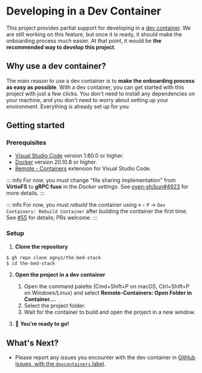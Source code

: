 # Developing in a Dev Container

This project provides partial support for developing in a [dev container](https://code.visualstudio.com/docs/remote/containers). We are still working on this feature, but once it is ready, it should make the onboarding process much easier. At that point, it would be **the recommended way to develop this project**.

## Why use a dev container?

The main reason to use a dev container is to **make the onboarding process as easy as possible**. With a dev container, you can get started with this project with just a few clicks. You don't need to install any dependencies on your machine, and you don't need to worry about setting up your environment. Everything is already set up for you.

## Getting started

### Prerequisites

* [Visual Studio Code](https://code.visualstudio.com/) version 1.60.0 or higher.
* [Docker](https://www.docker.com/) version 20.10.8 or higher.
* [Remote - Containers](https://marketplace.visualstudio.com/items?itemName=ms-vscode-remote.remote-containers) extension for Visual Studio Code.

::: info
For now, you must change "file sharing implementation" from **VirtioFS** to **gRPC fuse** in the _Docker settings_. See [oven-sh/bun#4923](https://github.com/oven-sh/bun/issues/4923#issuecomment-1715677390) for more details.
:::

<!-- ::: info
For now, you must _rebuild_ the container using `⌘` `⇧` `P` → `Dev Containers: Rebuild Container` after building the container the first time. See [#55](https://github.com/agnyz/the-bed-stack/issues/55) for details; PRs welcome.
::: -->

::: info
For now, you must _rebuild_ the container using `⌘` `⇧` `P`
 → `Dev Containers: Rebuild Container` after building the container the first time. See [#55](https://github.com/agnyz/the-bed-stack/issues/55) for details; PRs welcome.
:::


### Setup

1. **Clone the repository**

  ```sh
  $ gh repo clone agnyz/the-bed-stack
  $ cd the-bed-stack
  ```

2. **Open the project in a dev container**

    1. Open the command palette (Cmd+Shift+P on macOS, Ctrl+Shift+P on Windows/Linux) and select **Remote-Containers: Open Folder in Container...**.
    2. Select the project folder.
    3. Wait for the container to build and open the project in a new window.

3. :tada: **You're ready to go!**

## What's Next?

* Please report any issues you encounter with the dev container in [GitHub Issues, with the `devcontainers` label](https://github.com/agnyz/the-bed-stack/labels/devcontainers).